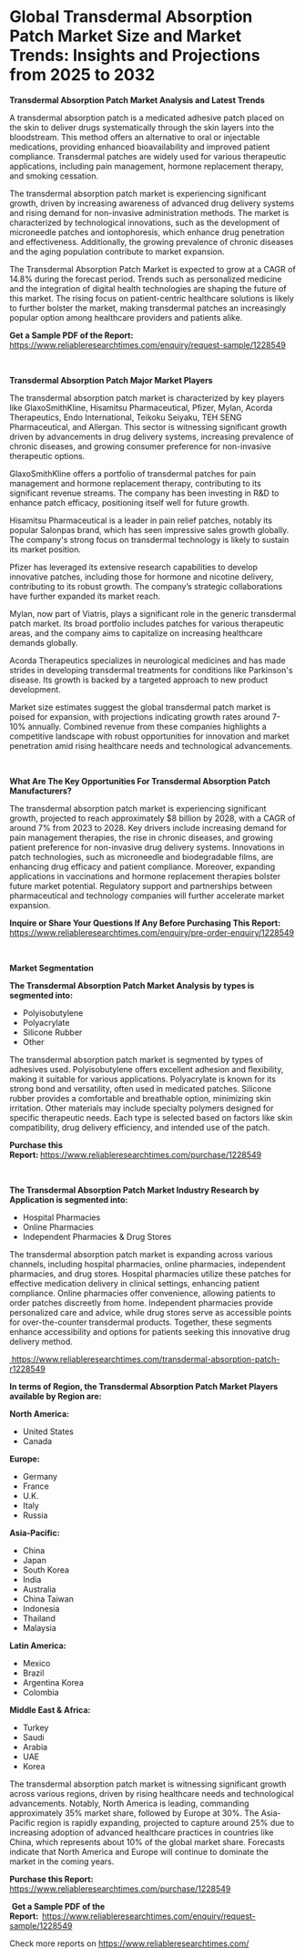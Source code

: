 <p><h1>Global Transdermal Absorption Patch Market Size and Market Trends: Insights and Projections from 2025 to 2032</h1></p><p><strong>Transdermal Absorption Patch Market Analysis and Latest Trends</strong></p>
<p><p>A transdermal absorption patch is a medicated adhesive patch placed on the skin to deliver drugs systematically through the skin layers into the bloodstream. This method offers an alternative to oral or injectable medications, providing enhanced bioavailability and improved patient compliance. Transdermal patches are widely used for various therapeutic applications, including pain management, hormone replacement therapy, and smoking cessation.</p><p>The transdermal absorption patch market is experiencing significant growth, driven by increasing awareness of advanced drug delivery systems and rising demand for non-invasive administration methods. The market is characterized by technological innovations, such as the development of microneedle patches and iontophoresis, which enhance drug penetration and effectiveness. Additionally, the growing prevalence of chronic diseases and the aging population contribute to market expansion.</p><p>The Transdermal Absorption Patch Market is expected to grow at a CAGR of 14.8% during the forecast period. Trends such as personalized medicine and the integration of digital health technologies are shaping the future of this market. The rising focus on patient-centric healthcare solutions is likely to further bolster the market, making transdermal patches an increasingly popular option among healthcare providers and patients alike.</p></p>
<p><strong>Get a Sample PDF of the Report:&nbsp;</strong> <a href="https://www.reliableresearchtimes.com/enquiry/request-sample/1228549?utm_campaign=3291&utm_medium=2&utm_source=Github&utm_content=ia&utm_term=09032025&utm_id=transdermal-absorption-patch">https://www.reliableresearchtimes.com/enquiry/request-sample/1228549</a></p>
<p>&nbsp;</p>
<p><strong>Transdermal Absorption Patch Major Market Players</strong></p>
<p><p>The transdermal absorption patch market is characterized by key players like GlaxoSmithKline, Hisamitsu Pharmaceutical, Pfizer, Mylan, Acorda Therapeutics, Endo International, Teikoku Seiyaku, TEH SENG Pharmaceutical, and Allergan. This sector is witnessing significant growth driven by advancements in drug delivery systems, increasing prevalence of chronic diseases, and growing consumer preference for non-invasive therapeutic options.</p><p>GlaxoSmithKline offers a portfolio of transdermal patches for pain management and hormone replacement therapy, contributing to its significant revenue streams. The company has been investing in R&D to enhance patch efficacy, positioning itself well for future growth. </p><p>Hisamitsu Pharmaceutical is a leader in pain relief patches, notably its popular Salonpas brand, which has seen impressive sales growth globally. The company's strong focus on transdermal technology is likely to sustain its market position.</p><p>Pfizer has leveraged its extensive research capabilities to develop innovative patches, including those for hormone and nicotine delivery, contributing to its robust growth. The company’s strategic collaborations have further expanded its market reach.</p><p>Mylan, now part of Viatris, plays a significant role in the generic transdermal patch market. Its broad portfolio includes patches for various therapeutic areas, and the company aims to capitalize on increasing healthcare demands globally.</p><p>Acorda Therapeutics specializes in neurological medicines and has made strides in developing transdermal treatments for conditions like Parkinson's disease. Its growth is backed by a targeted approach to new product development.</p><p>Market size estimates suggest the global transdermal patch market is poised for expansion, with projections indicating growth rates around 7-10% annually. Combined revenue from these companies highlights a competitive landscape with robust opportunities for innovation and market penetration amid rising healthcare needs and technological advancements.</p></p>
<p>&nbsp;</p>
<p><strong>What Are The Key Opportunities For Transdermal Absorption Patch Manufacturers?</strong></p>
<p><p>The transdermal absorption patch market is experiencing significant growth, projected to reach approximately $8 billion by 2028, with a CAGR of around 7% from 2023 to 2028. Key drivers include increasing demand for pain management therapies, the rise in chronic diseases, and growing patient preference for non-invasive drug delivery systems. Innovations in patch technologies, such as microneedle and biodegradable films, are enhancing drug efficacy and patient compliance. Moreover, expanding applications in vaccinations and hormone replacement therapies bolster future market potential. Regulatory support and partnerships between pharmaceutical and technology companies will further accelerate market expansion.</p></p>
<p><strong>Inquire or Share Your Questions If Any Before Purchasing This Report:</strong> <a href="https://www.reliableresearchtimes.com/enquiry/pre-order-enquiry/1228549?utm_campaign=3291&utm_medium=2&utm_source=Github&utm_content=ia&utm_term=09032025&utm_id=transdermal-absorption-patch">https://www.reliableresearchtimes.com/enquiry/pre-order-enquiry/1228549</a></p>
<p>&nbsp;</p>
<p><strong>Market Segmentation</strong></p>
<p><strong>The Transdermal Absorption Patch Market Analysis by types is segmented into:</strong></p>
<p><ul><li>Polyisobutylene</li><li>Polyacrylate</li><li>Silicone Rubber</li><li>Other</li></ul></p>
<p><p>The transdermal absorption patch market is segmented by types of adhesives used. Polyisobutylene offers excellent adhesion and flexibility, making it suitable for various applications. Polyacrylate is known for its strong bond and versatility, often used in medicated patches. Silicone rubber provides a comfortable and breathable option, minimizing skin irritation. Other materials may include specialty polymers designed for specific therapeutic needs. Each type is selected based on factors like skin compatibility, drug delivery efficiency, and intended use of the patch.</p></p>
<p><strong>Purchase this Report:&nbsp;</strong><a href="https://www.reliableresearchtimes.com/purchase/1228549?utm_campaign=3291&utm_medium=2&utm_source=Github&utm_content=ia&utm_term=09032025&utm_id=transdermal-absorption-patch">https://www.reliableresearchtimes.com/purchase/1228549</a></p>
<p>&nbsp;</p>
<p><strong>The Transdermal Absorption Patch Market Industry Research by Application is segmented into:</strong></p>
<p><ul><li>Hospital Pharmacies</li><li>Online Pharmacies</li><li>Independent Pharmacies & Drug Stores</li></ul></p>
<p><p>The transdermal absorption patch market is expanding across various channels, including hospital pharmacies, online pharmacies, independent pharmacies, and drug stores. Hospital pharmacies utilize these patches for effective medication delivery in clinical settings, enhancing patient compliance. Online pharmacies offer convenience, allowing patients to order patches discreetly from home. Independent pharmacies provide personalized care and advice, while drug stores serve as accessible points for over-the-counter transdermal products. Together, these segments enhance accessibility and options for patients seeking this innovative drug delivery method.</p></p>
<p><a href="https://www.reliableresearchtimes.com/transdermal-absorption-patch-r1228549?utm_campaign=3291&utm_medium=2&utm_source=Github&utm_content=ia&utm_term=09032025&utm_id=transdermal-absorption-patch">&nbsp;https://www.reliableresearchtimes.com/transdermal-absorption-patch-r1228549</a></p>
<p><strong>In terms of Region, the Transdermal Absorption Patch Market Players available by Region are:</strong></p>
<p>
    <p> <strong> North America: </strong>
        <ul>
            <li>United States</li>
            <li>Canada</li>
        </ul>
        </p> 
    <p> <strong> Europe: </strong>
        <ul>
            <li>Germany</li>
            <li>France</li>
            <li>U.K.</li>
            <li>Italy</li>
            <li>Russia</li>
        </ul>
        </p> 
    <p> <strong> Asia-Pacific: </strong>
        <ul>
            <li>China</li>
            <li>Japan</li>
            <li>South Korea</li>
            <li>India</li>
            <li>Australia</li>
            <li>China Taiwan</li>
            <li>Indonesia</li>
            <li>Thailand</li>
            <li>Malaysia</li>
        </ul>
        </p> 
    <p> <strong> Latin America: </strong>
        <ul>
            <li>Mexico</li>
            <li>Brazil</li>
            <li>Argentina Korea</li>
            <li>Colombia</li>
        </ul>
        </p> 
    <p> <strong> Middle East & Africa: </strong>
        <ul>
            <li>Turkey</li>
            <li>Saudi</li>
            <li>Arabia</li>
            <li>UAE</li>
            <li>Korea</li>
        </ul>
    </p>
    </p>
<p><p>The transdermal absorption patch market is witnessing significant growth across various regions, driven by rising healthcare needs and technological advancements. Notably, North America is leading, commanding approximately 35% market share, followed by Europe at 30%. The Asia-Pacific region is rapidly expanding, projected to capture around 25% due to increasing adoption of advanced healthcare practices in countries like China, which represents about 10% of the global market share. Forecasts indicate that North America and Europe will continue to dominate the market in the coming years.</p></p>
<p><strong>Purchase this Report: </strong><a href="https://www.reliableresearchtimes.com/purchase/1228549?utm_campaign=3291&utm_medium=2&utm_source=Github&utm_content=ia&utm_term=09032025&utm_id=transdermal-absorption-patch">https://www.reliableresearchtimes.com/purchase/1228549</a></p>
<p>&nbsp;<strong>Get a Sample PDF of the Report:&nbsp;&nbsp;</strong><a href="https://www.reliableresearchtimes.com/enquiry/request-sample/1228549?utm_campaign=3291&utm_medium=2&utm_source=Github&utm_content=ia&utm_term=09032025&utm_id=transdermal-absorption-patch">https://www.reliableresearchtimes.com/enquiry/request-sample/1228549</a></p>
<p><strong></strong></p>
<p>Check more reports on <a href="https://www.reliableresearchtimes.com/?utm_campaign=3291&utm_medium=2&utm_source=Github&utm_content=ia&utm_term=09032025&utm_id=transdermal-absorption-patch">https://www.reliableresearchtimes.com/</a></p>